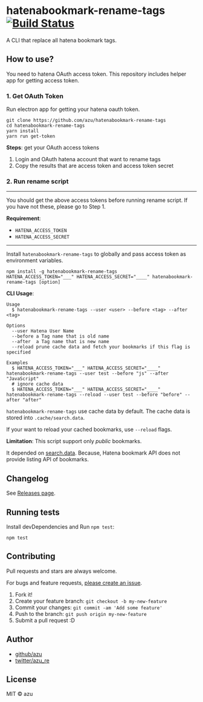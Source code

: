# hatenabookmark-rename-tags [![Build Status](https://travis-ci.org/azu/hatenabookmark-rename-tags.svg?branch=master)](https://travis-ci.org/azu/hatenabookmark-rename-tags)


A CLI that replace all hatena bookmark tags.

## How to use?

You need to hatena OAuth access token.
This repository includes helper app for getting access token.

### 1. Get OAuth Token

Run electron app for getting your hatena oauth token.

```
git clone https://github.com/azu/hatenabookmark-rename-tags
cd hatenabookmark-rename-tags
yarn install
yarn run get-token
```

**Steps**: get your OAuth access tokens

1. Login and OAuth hatena account that want to rename tags
2. Copy the results that are access token and access token secret

### 2. Run rename script

----

You should get the above access tokens before running rename script.
If you have not these, please go to Step 1.

**Requirement**:

- `HATENA_ACCESS_TOKEN`
- `HATENA_ACCESS_SECRET`

----


Install `hatenabookmark-rename-tags` to globally and pass access token as environment variables.

```
npm install -g hatenabookmark-rename-tags
HATENA_ACCESS_TOKEN="___" HATENA_ACCESS_SECRET="____" hatenabookmark-rename-tags [option]
```

**CLI Usage**:

    Usage
      $ hatenabookmark-rename-tags --user <user> --before <tag> --after <tag>
 
    Options
      --user Hatena User Name
      --before a Tag name that is old name
      --after  a Tag name that is new name
      --reload prune cache data and fetch your bookmarks if this flag is specified
 
    Examples
      $ HATENA_ACCESS_TOKEN="___" HATENA_ACCESS_SECRET="____" hatenabookmark-rename-tags --user test --before "js" --after "JavaScript"
      # ignore cache data
      $ HATENA_ACCESS_TOKEN="___" HATENA_ACCESS_SECRET="____" hatenabookmark-rename-tags --reload --user test --before "before" --after "after"

`hatenabookmark-rename-tags` use cache data by default. The cache data is stored into `.cache/search.data`.

If your want to reload your cached bookmarks, use `--reload` flags.

**Limitation**: This script support only *public* bookmarks.

It depended on [search.data](https://github.com/azu/hatebu-mydata-parser/blob/master/doc/search.data-format.md).
Because, Hatena bookmark API does not provide listing API of bookmarks.

## Changelog

See [Releases page](https://github.com/azu/hatenabookmark-rename-tags/releases).

## Running tests

Install devDependencies and Run `npm test`:

    npm test

## Contributing

Pull requests and stars are always welcome.

For bugs and feature requests, [please create an issue](https://github.com/azu/hatenabookmark-rename-tags/issues).

1. Fork it!
2. Create your feature branch: `git checkout -b my-new-feature`
3. Commit your changes: `git commit -am 'Add some feature'`
4. Push to the branch: `git push origin my-new-feature`
5. Submit a pull request :D

## Author

- [github/azu](https://github.com/azu)
- [twitter/azu_re](https://twitter.com/azu_re)

## License

MIT © azu
